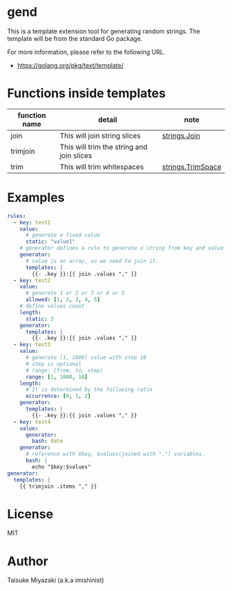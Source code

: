# gend

This is a template extension tool for generating random strings.
The template will be from the standard Go package.

For more information, please refer to the following URL.

- https://golang.org/pkg/text/template/

# Functions inside templates

| function name | detail | note |
| --- | --- | --- |
| join | This will join string slices | [strings.Join](https://golang.org/pkg/strings/#Join) |
| trimjoin | This will trim the string and join slices | |
| trim | This will trim whitespaces | [strings.TrimSpace](https://golang.org/pkg/strings/#TrimSpace) |

# Examples

```yaml
rules:
  - key: test1
    value:
      # generate a fixed value
      static: "value1"
    # generator defines a rule to generate a string from key and value
    generator:
      # value is an array, so we need to join it.
      templates: |
        {{- .key }}:{{ join .values "," }}
  - key: test2
    value:
      # generate 1 or 2 or 3 or 4 or 5
      allowed: [1, 2, 3, 4, 5]
    # define values count
    length:
      static: 3
    generator:
      templates: |
        {{- .key }}:{{ join .values "," }}
  - key: test3
    value:
      # generate [1, 1000] value with step 10
      # step is optional
      # range: [from, to, step]
      range: [1, 1000, 10]
    length:
      # It is determined by the following ratio
      occurrence: [0, 1, 2]
    generator:
      templates: |
        {{- .key }}:{{ join .values "," }}
  - key: test4
    value:
      generator:
        bash: date
    generator:
      # reference with $key, $values(joined with ",") variables.
      bash: |
        echo "$key:$values"
generator:
  templates: |
    {{ trimjoin .items "," }}
```

# License

MIT

# Author

Taisuke Miyazaki (a.k.a imishinist)

